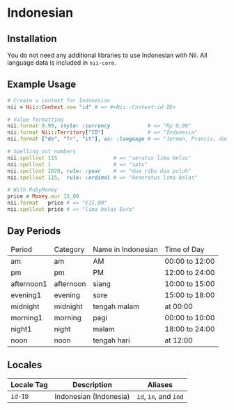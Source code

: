 <!-- This file has been generated. Source: src/docs/languages/_template.md.erb -->

# Indonesian

## Installation

You do not need any additional libraries to use Indonesian with Nii.
All language data is included in `nii-core`.

## Example Usage

``` ruby
# Create a context for Indonesian
nii = Nii::Context.new "id" # => #<Nii::Context:id-ID>

# Value formatting
nii.format 9.99, style: :currency            # => "Rp 9,99"
nii.format Nii::Territory["ID"]              # => "Indonesia"
nii.format ["de", "fr", "it"], as: :language # => "Jerman, Prancis, dan Italia"

# Spelling out numbers
nii.spellout 115                  # => "seratus lima belas"
nii.spellout 1                    # => "satu"
nii.spellout 2020, rule: :year    # => "dua ribu dua puluh"
nii.spellout 115,  rule: :ordinal # => "keseratus lima belas"

# With RubyMoney
price = Money.eur 15_00
nii.format   price # => "€15,00"
nii.spellout price # => "lima belas Euro"
```

## Day Periods


<table>
  <thead>
    <tr>
      <td>Period</td>
      <td>Category</td>
      <td>Name in Indonesian</td>
      <td>Time of Day</td>
    </tr>
  </thead>
  <tbody>
    <tr>
      <td>am</td>
      <td>am</td>
      <td>AM</td>
      <td>00:00 to 12:00</td>
    </tr>
    <tr>
      <td>pm</td>
      <td>pm</td>
      <td>PM</td>
      <td>12:00 to 24:00</td>
    </tr>
    <tr>
      <td>afternoon1</td>
      <td>afternoon</td>
      <td>siang</td>
      <td>10:00 to 15:00</td>
    </tr>
    <tr>
      <td>evening1</td>
      <td>evening</td>
      <td>sore</td>
      <td>15:00 to 18:00</td>
    </tr>
    <tr>
      <td>midnight</td>
      <td>midnight</td>
      <td>tengah malam</td>
      <td>at 00:00</td>
    </tr>
    <tr>
      <td>morning1</td>
      <td>morning</td>
      <td>pagi</td>
      <td>00:00 to 10:00</td>
    </tr>
    <tr>
      <td>night1</td>
      <td>night</td>
      <td>malam</td>
      <td>18:00 to 24:00</td>
    </tr>
    <tr>
      <td>noon</td>
      <td>noon</td>
      <td>tengah hari</td>
      <td>at 12:00</td>
    </tr>
  </tbody>
</table>



## Locales

<table>
  <thead>
    <tr>
      <th>Locale Tag</th>
      <th>Description</th>
      <th>Aliases</th>
    </tr>
  </thead>
  <tbody>
    <tr>
      <td><code>id-ID</code></td>
      <td>Indonesian (Indonesia)</td>
      <td><code>id</code>, <code>in</code>, and <code>ind</code></td>
    </tr>
  </tbody>
</table>

